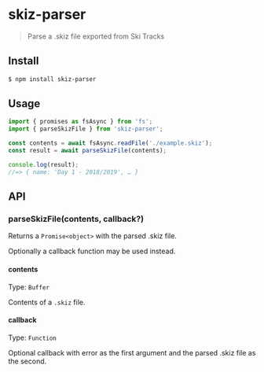 # skiz-parser

> Parse a .skiz file exported from Ski Tracks

## Install

```bash
$ npm install skiz-parser
```

## Usage

```js
import { promises as fsAsync } from 'fs';
import { parseSkizFile } from 'skiz-parser';

const contents = await fsAsync.readFile('./example.skiz');
const result = await parseSkizFile(contents);

console.log(result);
//=> { name: 'Day 1 - 2018/2019', … }
```

## API

### parseSkizFile(contents, callback?)

Returns a `Promise<object>` with the parsed .skiz file.

Optionally a callback function may be used instead.

#### contents

Type: `Buffer`

Contents of a `.skiz` file.

#### callback

Type: `Function`

Optional callback with error as the first argument and the parsed .skiz file as the second.
